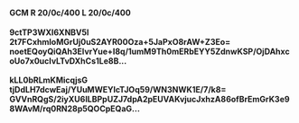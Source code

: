 #### GCM R 20/0c/400 L 20/0c/400
**9ctTP3WXI6XNBV5l**<br/>**2t7FCxhmloMGrUj0uS2AYR00Oza+5JaPxO8rAW+Z3Eo=**<br/>**noetEQoyQiQAh3EIvrYue+I8q/1umM9Th0mERbEYY5ZdnwKSP/OjDAhxcoUo7x0ucIvLTvDXhCs1Le8B...**<br/><br/>
**kLL0bRLmKMicqjsG**<br/>**tjDdLH7dcwEaj/YUuMWEYlcTJOq59/WN3NWK1E/7/k8=**<br/>**GVVnRQgS/2iyXU6ILBPpUZJ7dpA2pEUVAKvjucJxhzA86ofBrEmGrK3e98WAvM/rq0RN28p5QOCpEQaG...**